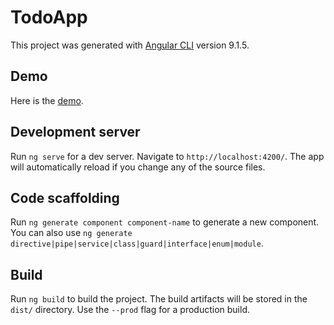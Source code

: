 # TodoApp

This project was generated with [Angular CLI](https://github.com/angular/angular-cli) version 9.1.5.

## Demo

Here is the [demo](https://somsubhra1.github.io/todo-app-angular/).

## Development server

Run `ng serve` for a dev server. Navigate to `http://localhost:4200/`. The app will automatically reload if you change any of the source files.

## Code scaffolding

Run `ng generate component component-name` to generate a new component. You can also use `ng generate directive|pipe|service|class|guard|interface|enum|module`.

## Build

Run `ng build` to build the project. The build artifacts will be stored in the `dist/` directory. Use the `--prod` flag for a production build.

